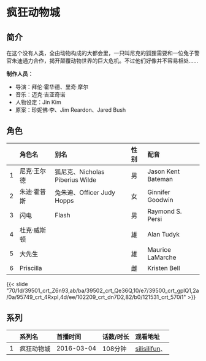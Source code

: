 # 疯狂动物城


## 简介

在这个没有人类，全由动物构成的大都会里，一只叫尼克的狐狸需要和一位兔子警官朱迪通力合作，揭开颠覆动物世界的巨大危机。不过他们好像并不容易相处……

**制作人员：**
- 导演：拜伦·霍华德、里奇·摩尔
- 音乐：迈克·吉亚奇诺
- 人物设定：Jin Kim
- 原案：珍妮佛·李、Jim Reardon、Jared Bush

## 角色

|     |   角色名   |   别名  | 性别 |  配音  |
|:--- |:------  |:----      |:---  |:--   |
| 1 | 尼克·王尔德 | 狐尼克、Nicholas Piberius Wilde | 男 | Jason Kent Bateman |
| 2 | 朱迪·霍普斯 | 兔朱迪、Officer Judy Hopps | 女 | Ginnifer Goodwin |
| 3 | 闪电 | Flash | 男 | Raymond S. Persi |
| 4 | 杜克·威斯顿 |  | 雄 | Alan Tudyk |
| 5 | 大先生 |  | 雄 | Maurice LaMarche |
| 6 | Priscilla |  | 雌 | Kristen Bell |

{{< slide "70/1d/39501_crt_Z6n93,ab/ba/39502_crt_Qe36Q,10/e7/39500_crt_gplQ1,2a/0a/95749_crt_4RxpI,4d/ee/102209_crt_dn7D2,82/b0/121531_crt_570i1" >}}

## 系列

|     |   系列名   |   首播时间  | 话数/时长  | 观看地址 |
|:---  |:------    |:----      |:---       |:---  |
| 1 | 疯狂动物城 | 2016-03-04 | 108分钟 | [silisilifun](https://www.silisilifun.com/vodsearch/?wd=疯狂动物城)、  |



